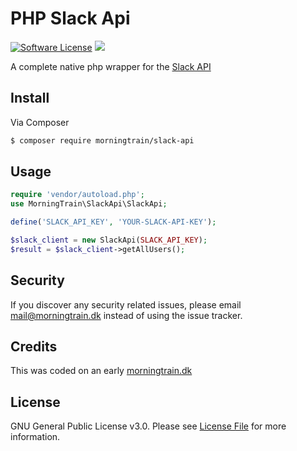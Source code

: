 # PHP Slack Api


[![Software License](https://img.shields.io/badge/licence-%20GNU%20General%20Public%20License%20v3.0-brightgreen.svg)](LICENSE.md)
![](https://img.shields.io/badge/version-1.0.0-brightgreen.svg)

A complete native php wrapper for the [Slack API](https://api.slack.com/)



## Install

Via Composer

``` bash
$ composer require morningtrain/slack-api
```

## Usage

``` php
require 'vendor/autoload.php';
use MorningTrain\SlackApi\SlackApi;

define('SLACK_API_KEY', 'YOUR-SLACK-API-KEY');

$slack_client = new SlackApi(SLACK_API_KEY);
$result = $slack_client->getAllUsers();

```

## Security

If you discover any security related issues, please email mail@morningtrain.dk instead of using the issue tracker.

## Credits

This was coded on an early [morningtrain.dk](http://morningtrain.dk/)

## License

 GNU General Public License v3.0. Please see [License File](LICENSE.md) for more information.
